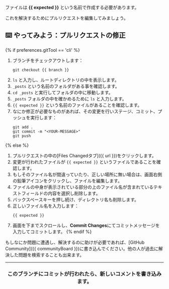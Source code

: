 ファイルは **{{ expected }}** という名前で作成する必要があります。

これを解決するためにプルリクエストを編集してみましょう。

## :keyboard: やってみよう：プルリクエストの修正

{% if preferences.gitTool == 'cli' %}
1. ブランチをチェックアウトします：
    ```shell
    git checkout {{ branch }}
    ```
1. `ls` と入力し、ルートディレクトリの中を表示します。
1. `_posts` という名前のフォルダがある事を確認します。
1. `cd _posts` と実行してフォルダの中に移動します。
1. `_posts` フォルダの中を確かめるために `ls` と入力します。
1. `{{ expected }}` という名前のファイルがあることを確認します。
1. なにか修正が必要なものがあれば、その変更を行いステージ、コミット、プッシュを実行します：
    ```shell
    git add .
    git commit -m "<YOUR-MESSAGE>"
    git push
    ```
{% else %}
1. プルリクエストの中の[Files Changedタブ]({{ url }})をクリックします。
1. 変更が行われたファイルが `{{ expected }}` というファイルであることを確認します。
1. もしそのファイル名が間違っていたり、正しい場所に無い場合は、画面右側の鉛筆アイコンをクリックし、ファイルを編集します。
1. ファイルの中身が表示されている部分の上のファイル名が含まれているテキストフィールドの内容を選択し削除します。
1. バックスペースキーを押し続け、ディレクトリ名も削除します。
1. 正しいファイル名を入力します：
    ```shell
    {{ expected }}
    ```
1. 画面を下までスクロールし、**Commit Changes**にてコミットメッセージを入力してコミットします。
{% endif %}

もしなにか問題に遭遇し、解決するのに助けが必要であれば、[GitHub Community]({{ communityBoard }})に書き込んでください。他の人が過去に解決した問題を検索することも出来ます。

<hr>
<h3 align="center">このブランチにコミットが行われたら、新しいコメントを書き込みます。</h3>
